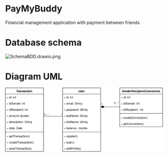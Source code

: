 # PayMyBuddy
Financial management application with payment between friends

# Database schema
![SchemaBDD.drawio.png](..%2F..%2FDocuments%2FOpenClassRooms%2FProjet06%2FRessources%2FSchemaBDD.drawio.png)

# Diagram UML
![UML.drawio.png](UML.drawio.png)